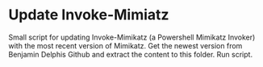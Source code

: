 # Update Invoke-Mimiatz
Small script for updating Invoke-Mimikatz (a Powershell Mimikatz Invoker) with the most recent version of Mimikatz.
Get the newest version from Benjamin Delphis Github and extract the content to this folder. Run script.
